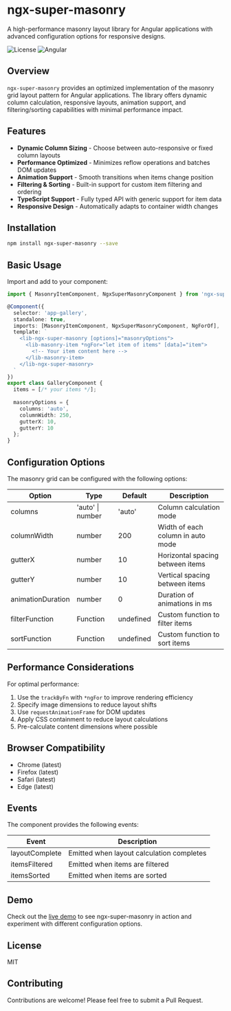 # ngx-super-masonry

A high-performance masonry layout library for Angular applications with advanced configuration options for responsive designs.

![License](https://img.shields.io/badge/license-MIT-blue.svg)
![Angular](https://img.shields.io/badge/Angular-v17+-red.svg)

## Overview

`ngx-super-masonry` provides an optimized implementation of the masonry grid layout pattern for Angular applications. The library offers dynamic column calculation, responsive layouts, animation support, and filtering/sorting capabilities with minimal performance impact.

## Features

- **Dynamic Column Sizing** - Choose between auto-responsive or fixed column layouts
- **Performance Optimized** - Minimizes reflow operations and batches DOM updates
- **Animation Support** - Smooth transitions when items change position
- **Filtering & Sorting** - Built-in support for custom item filtering and ordering
- **TypeScript Support** - Fully typed API with generic support for item data
- **Responsive Design** - Automatically adapts to container width changes

## Installation

```bash
npm install ngx-super-masonry --save
```

## Basic Usage

Import and add to your component:

```typescript
import { MasonryItemComponent, NgxSuperMasonryComponent } from 'ngx-super-masonry';

@Component({
  selector: 'app-gallery',
  standalone: true,
  imports: [MasonryItemComponent, NgxSuperMasonryComponent, NgForOf],
  template: `
    <lib-ngx-super-masonry [options]="masonryOptions">
      <lib-masonry-item *ngFor="let item of items" [data]="item">
        <!-- Your item content here -->
      </lib-masonry-item>
    </lib-ngx-super-masonry>
  `
})
export class GalleryComponent {
  items = [/* your items */];
  
  masonryOptions = {
    columns: 'auto',
    columnWidth: 250,
    gutterX: 10,
    gutterY: 10
  };
}
```

## Configuration Options

The masonry grid can be configured with the following options:

| Option | Type | Default | Description |
|--------|------|---------|-------------|
| columns | 'auto' \| number | 'auto' | Column calculation mode |
| columnWidth | number | 200 | Width of each column in auto mode |
| gutterX | number | 10 | Horizontal spacing between items |
| gutterY | number | 10 | Vertical spacing between items |
| animationDuration | number | 0 | Duration of animations in ms |
| filterFunction | Function | undefined | Custom function to filter items |
| sortFunction | Function | undefined | Custom function to sort items |

## Performance Considerations

For optimal performance:

1. Use the `trackByFn` with `*ngFor` to improve rendering efficiency
2. Specify image dimensions to reduce layout shifts
3. Use `requestAnimationFrame` for DOM updates
4. Apply CSS containment to reduce layout calculations
5. Pre-calculate content dimensions where possible

## Browser Compatibility

- Chrome (latest)
- Firefox (latest)
- Safari (latest)
- Edge (latest)

## Events

The component provides the following events:

| Event | Description |
|-------|-------------|
| layoutComplete | Emitted when layout calculation completes |
| itemsFiltered | Emitted when items are filtered |
| itemsSorted | Emitted when items are sorted |

## Demo

Check out the [live demo](https://demo-url-here.com) to see ngx-super-masonry in action and experiment with different configuration options.

## License

MIT

## Contributing

Contributions are welcome! Please feel free to submit a Pull Request.
